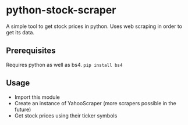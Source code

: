 # python-stock-scraper

A simple tool to get stock prices in python.
Uses web scraping in order to get its data.

## Prerequisites
Requires python as well as bs4.
```pip install bs4```

## Usage
- Import this module
- Create an instance of YahooScraper (more scrapers possible in the future)
- Get stock prices using their ticker symbols
